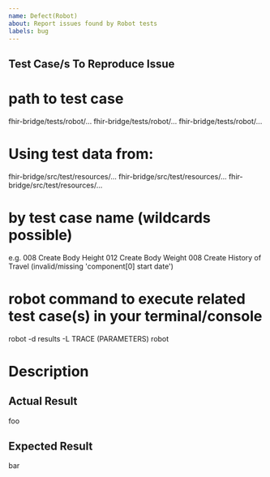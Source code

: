 ```yaml
---
name: Defect(Robot)
about: Report issues found by Robot tests
labels: bug
---
```




## Test Case/s To Reproduce Issue

# path to test case

fhir-bridge/tests/robot/...
fhir-bridge/tests/robot/...
fhir-bridge/tests/robot/...


# Using test data from:

fhir-bridge/src/test/resources/...
fhir-bridge/src/test/resources/...
fhir-bridge/src/test/resources/...


# by test case name (wildcards possible)

e.g.
008 Create Body Height
012 Create Body Weight
008 Create History of Travel (invalid/missing 'component[0] start date')


# robot command to execute related test case(s) in your terminal/console

robot -d results -L TRACE (PARAMETERS) robot


# Description



## Actual Result

foo

## Expected Result

bar